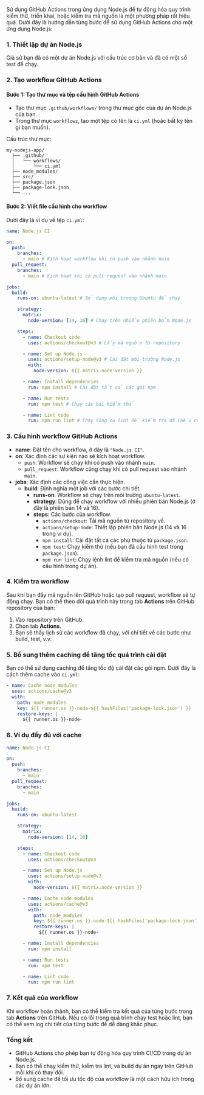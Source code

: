 Sử dụng GitHub Actions trong ứng dụng Node.js để tự động hóa quy trình kiểm thử, triển khai, hoặc kiểm tra mã nguồn là một phương pháp rất hiệu quả. Dưới đây là hướng dẫn từng bước để sử dụng GitHub Actions cho một ứng dụng Node.js:

### 1. **Thiết lập dự án Node.js**

Giả sử bạn đã có một dự án Node.js với cấu trúc cơ bản và đã có một số test để chạy.

### 2. **Tạo workflow GitHub Actions**

#### Bước 1: Tạo thư mục và tệp cấu hình GitHub Actions

- Tạo thư mục `.github/workflows/` trong thư mục gốc của dự án Node.js của bạn.
- Trong thư mục `workflows`, tạo một tệp có tên là `ci.yml` (hoặc bất kỳ tên gì bạn muốn).

Cấu trúc thư mục:

```
my-nodejs-app/
  ├── .github/
  │   └── workflows/
  │       └── ci.yml
  ├── node_modules/
  ├── src/
  ├── package.json
  ├── package-lock.json
  └── ...
```

#### Bước 2: Viết file cấu hình cho workflow

Dưới đây là ví dụ về tệp `ci.yml`:

```yaml
name: Node.js CI

on:
  push:
    branches:
      - main # Kích hoạt workflow khi có push vào nhánh main
  pull_request:
    branches:
      - main # Kích hoạt khi có pull request vào nhánh main

jobs:
  build:
    runs-on: ubuntu-latest # Sử dụng môi trường Ubuntu để chạy

    strategy:
      matrix:
        node-version: [14, 16] # Chạy trên nhiều phiên bản Node.js

    steps:
      - name: Checkout code
        uses: actions/checkout@v3 # Lấy mã nguồn từ repository

      - name: Set up Node.js
        uses: actions/setup-node@v3 # Cài đặt môi trường Node.js
        with:
          node-version: ${{ matrix.node-version }}

      - name: Install dependencies
        run: npm install # Cài đặt tất cả các gói npm

      - name: Run tests
        run: npm test # Chạy các bài kiểm thử

      - name: Lint code
        run: npm run lint # Chạy công cụ lint để kiểm tra mã (nếu có)
```

### 3. **Cấu hình workflow GitHub Actions**

- **name**: Đặt tên cho workflow, ở đây là `"Node.js CI"`.
- **on**: Xác định các sự kiện nào sẽ kích hoạt workflow.
  - `push`: Workflow sẽ chạy khi có push vào nhánh `main`.
  - `pull_request`: Workflow cũng chạy khi có pull request vào nhánh `main`.
- **jobs**: Xác định các công việc cần thực hiện.
  - **build**: Định nghĩa một job với các bước chi tiết.
    - **runs-on**: Workflow sẽ chạy trên môi trường `ubuntu-latest`.
    - **strategy**: Dùng để chạy workflow với nhiều phiên bản Node.js (ở đây là phiên bản 14 và 16).
    - **steps**: Các bước của workflow.
      - `actions/checkout`: Tải mã nguồn từ repository về.
      - `actions/setup-node`: Thiết lập phiên bản Node.js (14 và 16 trong ví dụ).
      - `npm install`: Cài đặt tất cả các phụ thuộc từ `package.json`.
      - `npm test`: Chạy kiểm thử (nếu bạn đã cấu hình test trong `package.json`).
      - `npm run lint`: Chạy lệnh lint để kiểm tra mã nguồn (nếu có cấu hình trong dự án).

### 4. **Kiểm tra workflow**

Sau khi bạn đẩy mã nguồn lên GitHub hoặc tạo pull request, workflow sẽ tự động chạy. Bạn có thể theo dõi quá trình này trong tab **Actions** trên GitHub repository của bạn:

1. Vào repository trên GitHub.
2. Chọn tab **Actions**.
3. Bạn sẽ thấy lịch sử các workflow đã chạy, với chi tiết về các bước như build, test, v.v.

### 5. **Bổ sung thêm caching để tăng tốc quá trình cài đặt**

Bạn có thể sử dụng caching để tăng tốc độ cài đặt các gói npm. Dưới đây là cách thêm cache vào `ci.yml`:

```yaml
- name: Cache node modules
  uses: actions/cache@v3
  with:
    path: node_modules
    key: ${{ runner.os }}-node-${{ hashFiles('package-lock.json') }}
    restore-keys: |
      ${{ runner.os }}-node-
```

### 6. **Ví dụ đầy đủ với cache**

```yaml
name: Node.js CI

on:
  push:
    branches:
      - main
  pull_request:
    branches:
      - main

jobs:
  build:
    runs-on: ubuntu-latest

    strategy:
      matrix:
        node-version: [14, 16]

    steps:
      - name: Checkout code
        uses: actions/checkout@v3

      - name: Set up Node.js
        uses: actions/setup-node@v3
        with:
          node-version: ${{ matrix.node-version }}

      - name: Cache node modules
        uses: actions/cache@v3
        with:
          path: node_modules
          key: ${{ runner.os }}-node-${{ hashFiles('package-lock.json') }}
          restore-keys: |
            ${{ runner.os }}-node-

      - name: Install dependencies
        run: npm install

      - name: Run tests
        run: npm test

      - name: Lint code
        run: npm run lint
```

### 7. **Kết quả của workflow**

Khi workflow hoàn thành, bạn có thể kiểm tra kết quả của từng bước trong tab **Actions** trên GitHub. Nếu có lỗi trong quá trình chạy test hoặc lint, bạn có thể xem log chi tiết của từng bước để dễ dàng khắc phục.

### Tổng kết

- GitHub Actions cho phép bạn tự động hóa quy trình CI/CD trong dự án Node.js.
- Bạn có thể chạy kiểm thử, kiểm tra lint, và build dự án ngay trên GitHub mỗi khi có thay đổi.
- Bổ sung cache để tối ưu tốc độ của workflow là một cách hữu ích trong các dự án lớn.
